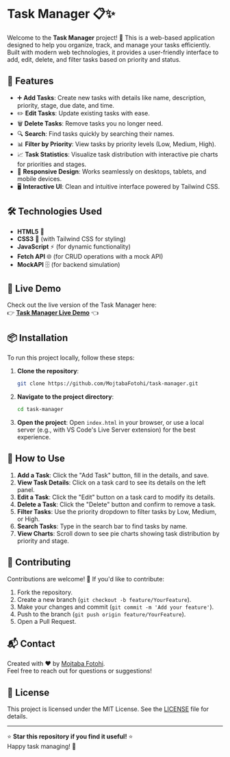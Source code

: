 # Task Manager 📋✨

Welcome to the **Task Manager** project! 🚀 This is a web-based application designed to help you organize, track, and manage your tasks efficiently. Built with modern web technologies, it provides a user-friendly interface to add, edit, delete, and filter tasks based on priority and status.

## 🌟 Features
- ➕ **Add Tasks**: Create new tasks with details like name, description, priority, stage, due date, and time.
- ✏️ **Edit Tasks**: Update existing tasks with ease.
- 🗑️ **Delete Tasks**: Remove tasks you no longer need.
- 🔍 **Search**: Find tasks quickly by searching their names.
- 📊 **Filter by Priority**: View tasks by priority levels (Low, Medium, High).
- 📈 **Task Statistics**: Visualize task distribution with interactive pie charts for priorities and stages.
- 📱 **Responsive Design**: Works seamlessly on desktops, tablets, and mobile devices.
- 🖥️ **Interactive UI**: Clean and intuitive interface powered by Tailwind CSS.

## 🛠️ Technologies Used
- **HTML5** 📄
- **CSS3** 🎨 (with Tailwind CSS for styling)
- **JavaScript** ⚡ (for dynamic functionality)
- **Fetch API** 🌐 (for CRUD operations with a mock API)
- **MockAPI** 🗄️ (for backend simulation)

## 🚀 Live Demo
Check out the live version of the Task Manager here:  
👉 [**Task Manager Live Demo**](https://mojtabafotohi.github.io/task-manager/) 👈

## 📦 Installation
To run this project locally, follow these steps:

1. **Clone the repository**:
   ```bash
   git clone https://github.com/MojtabaFotohi/task-manager.git
   ```

2. **Navigate to the project directory**:
   ```bash
   cd task-manager
   ```

3. **Open the project**:
   Open `index.html` in your browser, or use a local server (e.g., with VS Code's Live Server extension) for the best experience.



## 📖 How to Use
1. **Add a Task**: Click the "Add Task" button, fill in the details, and save.
2. **View Task Details**: Click on a task card to see its details on the left panel.
3. **Edit a Task**: Click the "Edit" button on a task card to modify its details.
4. **Delete a Task**: Click the "Delete" button and confirm to remove a task.
5. **Filter Tasks**: Use the priority dropdown to filter tasks by Low, Medium, or High.
6. **Search Tasks**: Type in the search bar to find tasks by name.
7. **View Charts**: Scroll down to see pie charts showing task distribution by priority and stage.


## 🤝 Contributing
Contributions are welcome! 🙌 If you'd like to contribute:
1. Fork the repository.
2. Create a new branch (`git checkout -b feature/YourFeature`).
3. Make your changes and commit (`git commit -m 'Add your feature'`).
4. Push to the branch (`git push origin feature/YourFeature`).
5. Open a Pull Request.

## 📬 Contact
Created with ❤️ by [Mojtaba Fotohi](https://github.com/MojtabaFotohi).  
Feel free to reach out for questions or suggestions!

## 📄 License
This project is licensed under the MIT License. See the [LICENSE](LICENSE) file for details.

---

⭐ **Star this repository if you find it useful!** ⭐  
Happy task managing! 🎉
